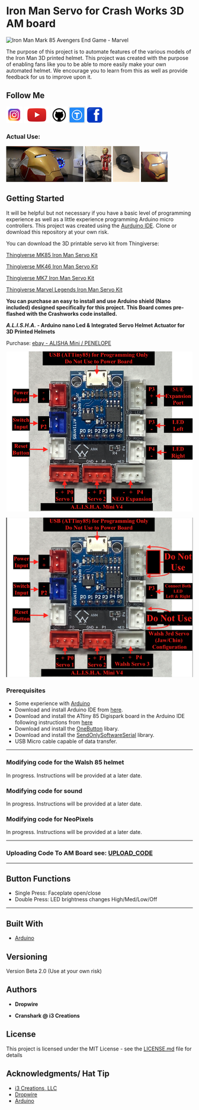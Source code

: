 # Iron Man Servo for Crash Works 3D AM board

![Iron Man Mark 85 Avengers End Game - Marvel](images/DSC01481.png)

The purpose of this project is to automate features of the various models of the Iron Man 3D printed helmet.  This project was created with the purpose of enabling fans like you to be able to more easily make your own automated helmet. We encourage you to learn from this as well as provide feedback for us to improve upon it.

## Follow Me

[![alt text][1.1]][1]  [![alt text][2.1]][2]  [![alt text][3.1]][3]   [![alt text][4.1]][4]    [![alt text][9.1]][9]

[1.1]: images/instagram.png (Instagram - Crash Works 3D)
[2.1]: images/youtube.png (YouTube - Dropwire)
[3.1]: images/github.png (Github - Crash Works)
[4.1]: images/Thingiverse.png (Thingiverse - Crash Works)
[5.1]: images/youtube-preview.jpg (Crash Works 3d - MK85 Helmet Motorization Kit Test v1)
[6.1]: images/youtube-preview_MK7.JPG (Crash Works 3d - MK7 Helmet Motorization Kit Test v1)
[7.1]: images/youtube-preview_Mk46_Closed.JPG (Crash Works 3d - MK46 Helmet Motorization Kit Test v1)
[8.1]: images/youtube-preview_Legends.jpg (Crash Works 3d - Marvel Legends Iron Man / Punisher / War Machine Motorization Kit Test v1)
[9.1]: images/facebook.png (Facebook - Crash Works)
[1]: https://www.instagram.com/crash_works_3d/
[2]: https://www.youtube.com/channel/UCxbZNWPNsDoVIHJfYZQF2Jw
[3]: https://github.com/
[4]: https://www.thingiverse.com/crashworks3d/designs
[5]: https://www.youtube.com/watch?v=dDsZCZuzkQU
[6]: https://www.youtube.com/watch?v=P-p2FFcd4s8&feature=emb_logo
[7]: https://www.youtube.com/watch?v=9Ue6Bggzcgk&feature=emb_logo
[8]: https://www.youtube.com/watch?v=seIPFCSIgJs
[9]: https://www.facebook.com/groups/cosplayspecialeffectsprops

### Actual Use:

[![alt text][5.1]][5]
[![alt text][6.1]][6]
[![alt text][7.1]][7]
[![alt text][8.1]][8]

## Getting Started

It will be helpful but not necessary if you have a basic level of programming experience as well as a little experience programming Arduino micro controllers.  This project was created using the [Aurduino IDE](https://www.arduino.cc/).  Clone or download this repository at your own risk.

You can download the 3D printable servo kit from Thingiverse:

[Thingiverse MK85 Iron Man Servo Kit](https://www.thingiverse.com/thing:4607836)

[Thingiverse MK46 Iron Man Servo Kit](https://www.thingiverse.com/thing:4640029)

[Thingiverse MK7 Iron Man Servo Kit](https://www.thingiverse.com/thing:4630066)

[Thingiverse Marvel Legends Iron Man Servo Kit](https://www.thingiverse.com/thing:5175364)

**You can purchase an easy to install and use Arduino shield (Nano included) designed specifically for this project. This Board comes pre-flashed with the Crashworks code installed.**

**_A.L.I.S.H.A._ - Arduino nano Led & Integrated Servo Helmet Actuator for 3D Printed Helmets**

Purchase: [ebay - ALISHA Mini / PENELOPE](https://www.ebay.com/str/crashworks3d)

[![alt text](images/AM4_Board_Label.png)](https://www.ebay.com/str/crashworks3d)

[![alt text](images/AM4_W85_Board_Label.png)](https://www.ebay.com/str/crashworks3d)

### Prerequisites

* Some experience with [Arduino](https://www.arduino.cc/)
* Download and install Arduino IDE from [here](https://www.arduino.cc/en/software).
* Download and install the ATtiny 85 Digispark board in the Arduino IDE following instructions from [here](http://digistump.com/wiki/digispark/tutorials/connecting)
* Download and install the [OneButton](https://github.com/mathertel/OneButton) libary.
* Download and install the [SendOnlySoftwareSerial](https://github.com/nickgammon/SendOnlySoftwareSerial) library.
* USB Micro cable capable of data transfer.
---
### Modifying code for the Walsh 85 helmet

In progress.  Instructions will be provided at a later date.

### Modifying code for sound

In progress.  Instructions will be provided at a later date.
### Modifying code for NeoPixels

In progress.  Instructions will be provided at a later date.

---
### Uploading Code To AM Board see: [UPLOAD_CODE](docs/UPLOAD_CODE.md)

---
## Button Functions
* Single Press: Faceplate open/close
* Double Press: LED brightness changes High/Med/Low/Off
---

## Built With

* [Arduino](https://www.arduino.cc/)

## Versioning

Version Beta 2.0 (Use at your own risk) 

## Authors

* **Dropwire**

* **Cranshark @ i3 Creations**

## License

This project is licensed under the MIT License - see the [LICENSE.md](LICENSE.md) file for details

## Acknowledgments/ Hat Tip
* [i3 Creations, LLC](https://github.com/i3creations)
* [Dropwire](https://github.com/Acollazo7)
* [Arduino](https://www.arduino.cc/)
